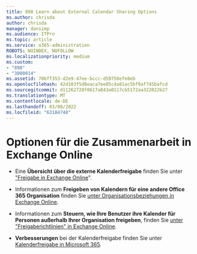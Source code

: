 ```yaml
---
title: 898 Learn about External Calendar Sharing Options
ms.author: chrisda
author: chrisda
manager: dansimp
ms.audience: ITPro
ms.topic: article
ms.service: o365-administration
ROBOTS: NOINDEX, NOFOLLOW
ms.localizationpriority: medium
ms.custom:
- "898"
- "3800014"
ms.assetid: 70bff353-d2e9-47ee-bccc-d59758efe8eb
ms.openlocfilehash: 42d103f5d8eaca7ee05c4a81ac5bf9af745bafcd
ms.sourcegitcommit: d11262728f0617a843a0117cb5172aa322022b27
ms.translationtype: MT
ms.contentlocale: de-DE
ms.lasthandoff: 03/08/2022
ms.locfileid: "63184748"
---
```

# <a name="exchange-online-collaboration-options"></a>Optionen für die Zusammenarbeit in Exchange Online

- Eine **Übersicht über die externe Kalenderfreigabe** finden Sie unter ["Freigabe in Exchange Online](https://technet.microsoft.com/library/jj916670%28v=exchg.150%29.aspx)".

- Informationen zum **Freigeben von Kalendern für eine andere Office 365 Organisation** finden Sie [unter Organisationsbeziehungen in Exchange Online](https://technet.microsoft.com/library/jj916658%28v=exchg.150%29.aspx).

- Informationen zum **Steuern, wie Ihre Benutzer ihre Kalender für Personen außerhalb Ihrer Organisation freigeben**, finden Sie [unter "Freigaberichtlinien" in Exchange Online](https://technet.microsoft.com/library/jj916673%28v=exchg.150%29.aspx).

- **Verbesserungen** bei der Kalenderfreigabe finden Sie unter [Kalenderfreigabe in Microsoft 365](https://support.office.com/article/calendar-sharing-in-microsoft-365-b576ecc3-0945-4d75-85f1-5efafb8a37b4).
